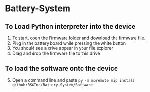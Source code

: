 # Battery-System


## To Load Python interpreter into the device
1. To start, open the Firmware folder and download the firmware file.
2. Plug in the battery board while pressing the white button
3. You should see a drive appear in your file explorer
4. Drag and drop the firmware file to this drive

## To load the software onto the device 
5. Open a command line and paste `py -m mpremote mip install github:RSGInc/Battery-System/Software`

   
